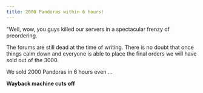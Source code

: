 ```yaml
---
title: 2000 Pandoras within 6 hours!
---
```


"Well, wow, you guys killed our servers in a spectacular frenzy of preordering.

The forums are still dead at the time of writing. There is no doubt that once things calm down and everyone is able to place the final orders we will have sold out of the 3000.

We sold 2000 Pandoras in 6 hours even ...

**Wayback machine cuts off**